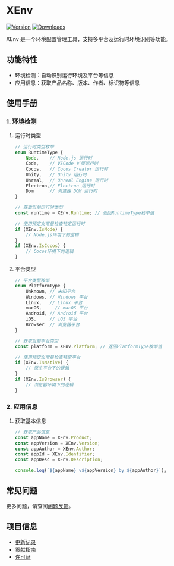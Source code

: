 # XEnv

[![Version](https://img.shields.io/npm/v/org.eframework.uni.util)](https://www.npmjs.com/package/org.eframework.uni.util)
[![Downloads](https://img.shields.io/npm/dm/org.eframework.uni.util)](https://www.npmjs.com/package/org.eframework.uni.util)

XEnv 是一个环境配置管理工具，支持多平台及运行时环境识别等功能。

## 功能特性

- 环境检测：自动识别运行环境及平台等信息
- 应用信息：获取产品名称、版本、作者、标识符等信息

## 使用手册

### 1. 环境检测

1. 运行时类型

    ```typescript
    // 运行时类型枚举
    enum RuntimeType {
        Node,    // Node.js 运行时
        Code,    // VSCode 扩展运行时
        Cocos,   // Cocos Creator 运行时
        Unity,   // Unity 运行时
        Unreal,  // Unreal Engine 运行时
        Electron,// Electron 运行时
        Dom      // 浏览器 DOM 运行时
    }

    // 获取当前运行时类型
    const runtime = XEnv.Runtime; // 返回RuntimeType枚举值

    // 使用预定义常量检查特定运行时
    if (XEnv.IsNode) {
        // Node.js环境下的逻辑
    }
    if (XEnv.IsCocos) {
        // Cocos环境下的逻辑
    }
    ```

2. 平台类型

    ```typescript
    // 平台类型枚举
    enum PlatformType {
        Unknown, // 未知平台
        Windows, // Windows 平台
        Linux,   // Linux 平台
        macOS,     // macOS 平台
        Android, // Android 平台
        iOS,     // iOS 平台
        Browser  // 浏览器平台
    }

    // 获取当前平台类型
    const platform = XEnv.Platform; // 返回PlatformType枚举值

    // 使用预定义常量检查特定平台
    if (XEnv.IsNative) {
        // 原生平台下的逻辑
    }
    if (XEnv.IsBrowser) {
        // 浏览器环境下的逻辑
    }
    ```

### 2. 应用信息

1. 获取基本信息

    ```typescript
    // 获取产品信息
    const appName = XEnv.Product;
    const appVersion = XEnv.Version;
    const appAuthor = XEnv.Author;
    const appId = XEnv.Identifier;
    const appDesc = XEnv.Description;

    console.log(`${appName} v${appVersion} by ${appAuthor}`);
    ```

## 常见问题

更多问题，请查阅[问题反馈](../CONTRIBUTING.md#问题反馈)。

## 项目信息

- [更新记录](../CHANGELOG.md)
- [贡献指南](../CONTRIBUTING.md)
- [许可证](../LICENSE)
